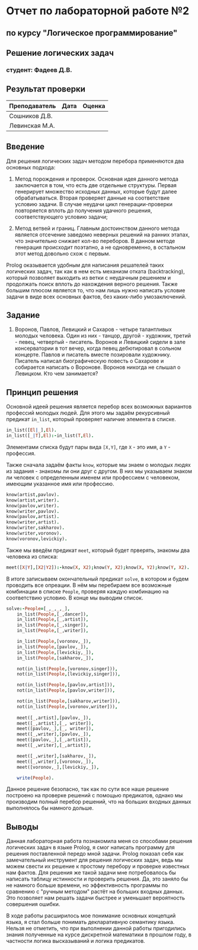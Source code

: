 # Отчет по лабораторной работе №2
## по курсу "Логическое программирование"

## Решение логических задач

### студент: Фадеев Д.В.

## Результат проверки

| Преподаватель     | Дата         |  Оценка       |
|-------------------|--------------|---------------|
| Сошников Д.В. |              |               |
| Левинская М.А.|              |               |




## Введение
Для решения логических задач методом перебора применяются два основных подхода:
1) Метод порождения и проверок. Основная идея данного метода заключается в том, что есть две отдельные структуры. Первая генерирует множество исходных данных, которые будут далее обрабатываться. Вторая проверяет данные на соответствие условию задачи. В случае неудачи цикл генерации-проверки повторяется вплоть до получения удачного решения, соответствующего условию задачи; 

2) Метод ветвей и границ. Главным достоинством данного метода является отсечение заведомо неверных решений на ранних этапах, что значительно снижает кол-во переборов. В данном методе генерация происходит поэтапно, а не одновременно, в остальном этот метод довольно схож с первым.

Prolog оказывается удобным для написания решателей таких логических задач, так как в нем есть механизм отката (backtracking), который позволяет выходить из ветки с неудачным решением и продолжать поиск вплоть до нахождения верного решения. Также большим плюсом является то, что нам лишь нужно написать условие задачи в виде всех основных фактов, без каких-либо умозаключений.


## Задание

1. Воронов, Павлов, Левицкий и Сахаров - четыре талантливых молодых человека. Один из них - танцор, другой - художник, третий - певец, четвертый - писатель. Воронов и Левицкий сидели в зале консерватории в тот вечер, когда певец дебютировал в сольном концерте. Павлов и писатель вместе позировали художнику. Писатель написал биографическую повесть о Сахарове и собирается написать о Воронове. Воронов никогда не слышал о Левицком. Кто чем занимается?

## Принцип решения

Основной идеей решения является перебор всех возможных вариантов профессий молодых людей. Для этого мы задаём рекурсивный предикат `in_list`, который проверяет наличие элемента в списке.

```prolog
in_list([El|_],El).
in_list([_|T],El):-in_list(T,El).
```
Элементами списка будут пары вида `[X,Y]`, где `X` - это имя, а `Y` - профессия.

Также сначала задаём факты `know`, которые мы знаем о молодых людях из задания - знакомы ли они друг с другом. В них мы указываем знаком ли человек с определенным именем или профессием с человеком, имеющим указанное имя или профессию.

```prolog
know(artist,pavlov).
know(artist,writer).
know(pavlov,writer).
know(writer,pavlov).
know(pavlov,artist).
know(writer,artist).
know(writer,sakharov).
know(writer,voronov).
know(voronov,levickiy).
```

Также мы введём предикат `meet`, который будет прверять, знакомы два человека из списка:

```prolog
meet([X|Y],[X2|Y2]):-know(X, X2);know(Y, X2);know(X, Y2);know(Y, X2).
```
В итоге записываем окончательный предикат `solve`, в котором и будем проводить все опреации. В нём мы перебираем все возможные комбинации в списке `People`, проверяя каждую комбинацию на соответствию условию. В конце мы выводим список.
```prolog
solve:-People=[_,_,_,_],
    in_list(People,[_,dancer]),
    in_list(People,[_,artist]),
    in_list(People,[_,singer]),
    in_list(People,[_,writer]),

    in_list(People,[voronov,_]),
    in_list(People,[pavlov,_]),
    in_list(People,[levickiy,_]),
    in_list(People,[sakharov,_]),

    not(in_list(People,[voronov,singer])),
    not(in_list(People,[levickiy,singer])),

    not(in_list(People,[pavlov,artist])),
    not(in_list(People,[pavlov,writer])),

    not(in_list(People,[sakharov,writer])),
    not(in_list(People,[voronov,writer])),
    
    meet([_,artist],[pavlov,_]),
    meet([_,artist],[_, writer]),
    meet([pavlov,_],[_, writer]),
    meet([_,writer],[pavlov,_]),
    meet([pavlov,_],[_,artist]),
    meet([_,writer],[_,artist]),

    meet([_,writer],[sakharov,_]),
    meet([_,writer],[voronov,_]),
    meet([voronov,_],[levickiy,_]),

    write(People).
```

Данное решение безопасно, так как по сути все наше решение построено на проверке решений с помощью предикатов, однако мы производим полный перебор решений, что на больших входных данных выполнялось бы намного дольше.

## Выводы

Данная лабораторная работа познакомила меня со способами решения логических задач в языке Prolog, я смог написать программу для решения поставленной передо мной задачи. Prolog показал себя как замечательный инструмент для решения логических задач, ведь мы можем свести их решение к простому перебору и проверке известных нам фактов. Для решения же такой задачи мне потребовалось бы написать таблицу истинности и проверить решения. Да, это заняло бы не намного больше времени, но эффективность программы по сравнению с "ручным методом" растёт на больших входных данных. Это позволяет нам решать задачи быстрее и уменьшает вероятность совершения ошибки. 

В ходе работы расширилось мое понимание основных концепций языка, я стал больше понимать декларативную семантику языка. Нельзя не отметить, что при выполнении данной работы пригодились знания полученные на курсе дискретной математики в прошлом году, в частности логика высказываний и логика предикатов. 



